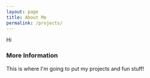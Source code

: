 ```yaml
---
layout: page
title: About Me
permalink: /projects/
---
```

Hi

### More Information
This is where I'm going to put my projects and fun stuff!
